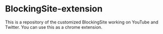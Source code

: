# BlockingSite-extension
This is a repository of the customized BlockingSite working on YouTube and Twitter.
You can use this as a chrome extension.
